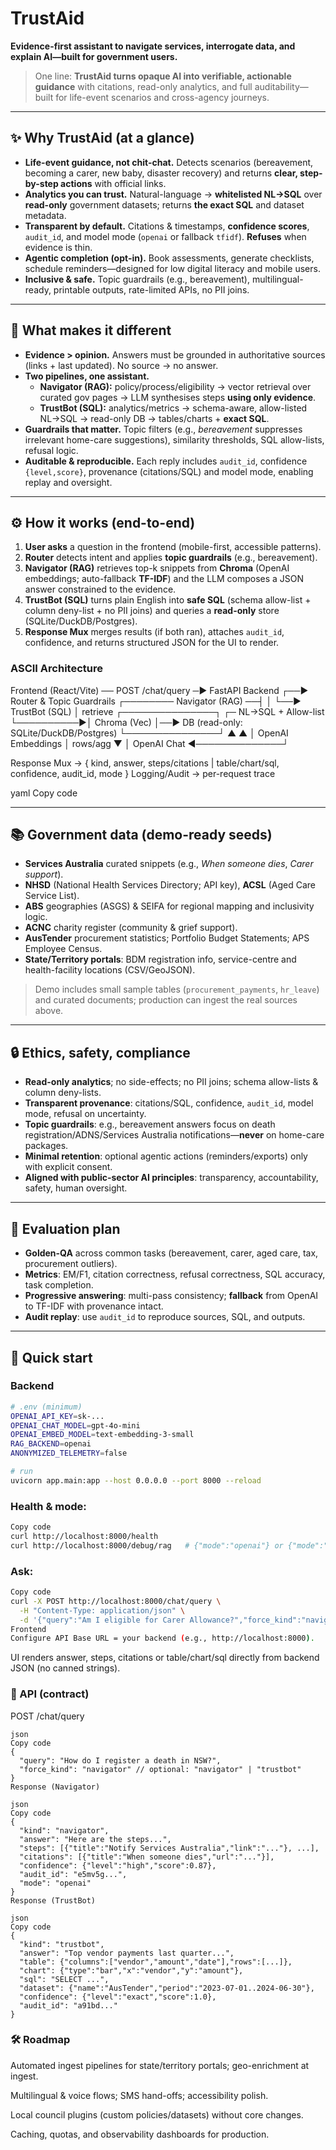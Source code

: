 # TrustAid
**Evidence-first assistant to navigate services, interrogate data, and explain AI—built for government users.**

> One line: **TrustAid turns opaque AI into verifiable, actionable guidance** with citations, read-only analytics, and full auditability—built for life-event scenarios and cross-agency journeys.

---

## ✨ Why TrustAid (at a glance)
- **Life-event guidance, not chit-chat.** Detects scenarios (bereavement, becoming a carer, new baby, disaster recovery) and returns **clear, step-by-step actions** with official links.
- **Analytics you can trust.** Natural-language → **whitelisted NL→SQL** over **read-only** government datasets; returns **the exact SQL** and dataset metadata.
- **Transparent by default.** Citations & timestamps, **confidence scores**, `audit_id`, and model mode (`openai` or fallback `tfidf`). **Refuses** when evidence is thin.
- **Agentic completion (opt-in).** Book assessments, generate checklists, schedule reminders—designed for low digital literacy and mobile users.
- **Inclusive & safe.** Topic guardrails (e.g., bereavement), multilingual-ready, printable outputs, rate-limited APIs, no PII joins.

---

## 🧠 What makes it different
- **Evidence > opinion.** Answers must be grounded in authoritative sources (links + last updated). No source → no answer.
- **Two pipelines, one assistant.**
  - **Navigator (RAG):** policy/process/eligibility → vector retrieval over curated gov pages → LLM synthesises steps **using only evidence**.
  - **TrustBot (SQL):** analytics/metrics → schema-aware, allow-listed NL→SQL → read-only DB → tables/charts + **exact SQL**.
- **Guardrails that matter.** Topic filters (e.g., *bereavement* suppresses irrelevant home-care suggestions), similarity thresholds, SQL allow-lists, refusal logic.
- **Auditable & reproducible.** Each reply includes `audit_id`, confidence `{level,score}`, provenance (citations/SQL) and model mode, enabling replay and oversight.

---

## ⚙️ How it works (end-to-end)
1. **User asks** a question in the frontend (mobile-first, accessible patterns).
2. **Router** detects intent and applies **topic guardrails** (e.g., bereavement).
3. **Navigator (RAG)** retrieves top-k snippets from **Chroma** (OpenAI embeddings; auto-fallback **TF-IDF**) and the LLM composes a JSON answer constrained to the evidence.
4. **TrustBot (SQL)** turns plain English into **safe SQL** (schema allow-list + column deny-list + no PII joins) and queries a **read-only** store (SQLite/DuckDB/Postgres).
5. **Response Mux** merges results (if both ran), attaches `audit_id`, confidence, and returns structured JSON for the UI to render.

### ASCII Architecture
Frontend (React/Vite) ── POST /chat/query ─▶ FastAPI Backend
┌──▶ Router & Topic Guardrails
┌──────── Navigator (RAG) ──┤
│ └──▶ TrustBot (SQL)
│ retrieve ┌───────────────┐ ┌─ NL→SQL + Allow-list
└──────────▶│ Chroma (Vec) │──▶ DB (read-only: SQLite/DuckDB/Postgres)
└───────────────┘
▲ ▲
│ OpenAI Embeddings │ rows/agg
▼ │
OpenAI Chat ◀──────────────┘

Response Mux → { kind, answer, steps/citations | table/chart/sql, confidence, audit_id, mode }
Logging/Audit → per-request trace

yaml
Copy code

---

## 📚 Government data (demo-ready seeds)
- **Services Australia** curated snippets (e.g., *When someone dies*, *Carer support*).
- **NHSD** (National Health Services Directory; API key), **ACSL** (Aged Care Service List).  
- **ABS** geographies (ASGS) & SEIFA for regional mapping and inclusivity logic.
- **ACNC** charity register (community & grief support).  
- **AusTender** procurement statistics; Portfolio Budget Statements; APS Employee Census.  
- **State/Territory portals**: BDM registration info, service-centre and health-facility locations (CSV/GeoJSON).

> Demo includes small sample tables (`procurement_payments`, `hr_leave`) and curated documents; production can ingest the real sources above.

---

## 🔒 Ethics, safety, compliance
- **Read-only analytics**; no side-effects; no PII joins; schema allow-lists & column deny-lists.
- **Transparent provenance**: citations/SQL, confidence, `audit_id`, model mode, refusal on uncertainty.
- **Topic guardrails**: e.g., bereavement answers focus on death registration/ADNS/Services Australia notifications—**never** on home-care packages.
- **Minimal retention**: optional agentic actions (reminders/exports) only with explicit consent.
- **Aligned with public-sector AI principles**: transparency, accountability, safety, human oversight.

---

## 🧪 Evaluation plan
- **Golden-QA** across common tasks (bereavement, carer, aged care, tax, procurement outliers).  
- **Metrics**: EM/F1, citation correctness, refusal correctness, SQL accuracy, task completion.  
- **Progressive answering**: multi-pass consistency; **fallback** from OpenAI to TF-IDF with provenance intact.  
- **Audit replay**: use `audit_id` to reproduce sources, SQL, and outputs.

---

## 🚀 Quick start

### Backend
```bash
# .env (minimum)
OPENAI_API_KEY=sk-...
OPENAI_CHAT_MODEL=gpt-4o-mini
OPENAI_EMBED_MODEL=text-embedding-3-small
RAG_BACKEND=openai
ANONYMIZED_TELEMETRY=false

# run
uvicorn app.main:app --host 0.0.0.0 --port 8000 --reload
```

### Health & mode:
```bash
Copy code
curl http://localhost:8000/health
curl http://localhost:8000/debug/rag   # {"mode":"openai"} or {"mode":"tfidf"}
```

### Ask:
```bash
Copy code
curl -X POST http://localhost:8000/chat/query \
  -H "Content-Type: application/json" \
  -d '{"query":"Am I eligible for Carer Allowance?","force_kind":"navigator"}'
Frontend
Configure API Base URL = your backend (e.g., http://localhost:8000).
```

UI renders answer, steps, citations or table/chart/sql directly from backend JSON (no canned strings).

### 🔌 API (contract)
POST /chat/query
```
json
Copy code
{
  "query": "How do I register a death in NSW?",
  "force_kind": "navigator" // optional: "navigator" | "trustbot"
}
Response (Navigator)

json
Copy code
{
  "kind": "navigator",
  "answer": "Here are the steps...",
  "steps": [{"title":"Notify Services Australia","link":"..."}, ...],
  "citations": [{"title":"When someone dies","url":"..."}],
  "confidence": {"level":"high","score":0.87},
  "audit_id": "e5mv5g...",
  "mode": "openai"
}
Response (TrustBot)

json
Copy code
{
  "kind": "trustbot",
  "answer": "Top vendor payments last quarter...",
  "table": {"columns":["vendor","amount","date"],"rows":[...]},
  "chart": {"type":"bar","x":"vendor","y":"amount"},
  "sql": "SELECT ...",
  "dataset": {"name":"AusTender","period":"2023-07-01..2024-06-30"},
  "confidence": {"level":"exact","score":1.0},
  "audit_id": "a91bd..."
}
```

### 🛠️ Roadmap
Automated ingest pipelines for state/territory portals; geo-enrichment at ingest.

Multilingual & voice flows; SMS hand-offs; accessibility polish.

Local council plugins (custom policies/datasets) without core changes.

Caching, quotas, and observability dashboards for production.